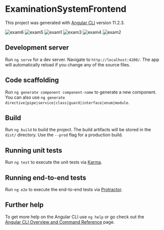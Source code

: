 # ExaminationSystemFrontend

This project was generated with [Angular CLI](https://github.com/angular/angular-cli) version 11.2.3.

![exam6](https://user-images.githubusercontent.com/26633192/119792561-759a5d80-bede-11eb-8c33-f64c3245c6c1.PNG)
![exam5](https://user-images.githubusercontent.com/26633192/119792567-76cb8a80-bede-11eb-8b4b-2d68856ae0fd.PNG)
![exam1](https://user-images.githubusercontent.com/26633192/119792579-792de480-bede-11eb-8df2-05f0bbe15589.PNG)
![exam3](https://user-images.githubusercontent.com/26633192/119792601-7e8b2f00-bede-11eb-8bc9-68bd175d7f29.PNG)
![exam4](https://user-images.githubusercontent.com/26633192/119792604-7f23c580-bede-11eb-8844-3415f3b8e394.PNG)
![exam2](https://user-images.githubusercontent.com/26633192/119792607-7fbc5c00-bede-11eb-8e22-1e8191eb4425.PNG)


## Development server

Run `ng serve` for a dev server. Navigate to `http://localhost:4200/`. The app will automatically reload if you change any of the source files.

## Code scaffolding

Run `ng generate component component-name` to generate a new component. You can also use `ng generate directive|pipe|service|class|guard|interface|enum|module`.

## Build

Run `ng build` to build the project. The build artifacts will be stored in the `dist/` directory. Use the `--prod` flag for a production build.

## Running unit tests

Run `ng test` to execute the unit tests via [Karma](https://karma-runner.github.io).

## Running end-to-end tests

Run `ng e2e` to execute the end-to-end tests via [Protractor](http://www.protractortest.org/).

## Further help

To get more help on the Angular CLI use `ng help` or go check out the [Angular CLI Overview and Command Reference](https://angular.io/cli) page.
